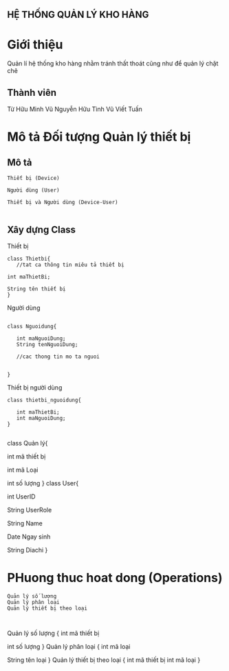 ## HỆ THỐNG QUẢN LÝ KHO HÀNG 

# Giới thiệu 
Quản lí hệ thống kho hàng nhằm tránh thất thoát cũng như để quản lý chặt chẽ

## Thành viên
Từ Hữu Minh Vũ 
Nguyễn Hữu Tình
Vũ Viết Tuấn
# Mô tả Đối tượng Quản lý thiết bị

## Mô tả

```
Thiết bị (Device)

Người dùng (User)

Thiết bị và Người dùng (Device-User)


```

## Xây dựng Class 

Thiết bị

```
class Thietbi{
   //tat ca thông tin miêu tả thiết bị

int maThietBi;

String tên thiết bị
}

```

Người dùng 
```

class Nguoidung{

   int maNguoiDung;
   String tenNguoiDung;

   //cac thong tin mo ta nguoi


}
```

Thiết bị người dùng

```
class thietbi_nguoidung{

   int maThietBi;
   int maNguoiDung;
}


```

class Quản lý{

int  mã thiết bị

int mã Loại

int  số lượng
}
class User{

int UserID

String UserRole

String Name

Date Ngay sinh

 String Diachi
}
 


# PHuong thuc hoat dong (Operations)

```
Quản lý số lượng
Quản lý phân loại
Quản lý thiết bị theo loại



```
Quản lý số lượng
{
int mã thiết bị

int số lượng
}
Quản lý phân loại
{
int mã loại

String tên loại
}
Quản lý thiết bị theo loại
{
int mã thiết bị
int mã loại
}
